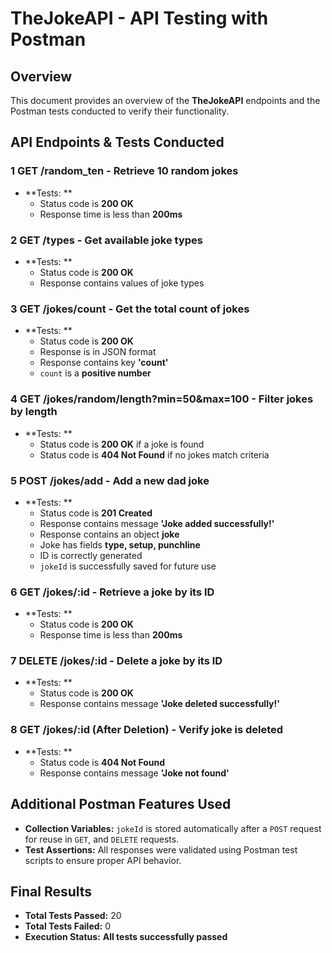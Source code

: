 # TheJokeAPI - API Testing with Postman

##  Overview
This document provides an overview of the **TheJokeAPI** endpoints and the Postman tests conducted to verify their functionality.

##  API Endpoints & Tests Conducted

### 1️ **GET /random_ten** - Retrieve 10 random jokes
- **Tests: **
  - Status code is **200 OK**
  - Response time is less than **200ms**

### 2️ **GET /types** - Get available joke types
- **Tests: **
  - Status code is **200 OK**
  - Response contains values of joke types

### 3️ **GET /jokes/count** - Get the total count of jokes
- **Tests: **
  - Status code is **200 OK**
  - Response is in JSON format
  - Response contains key **'count'**
  - `count` is a **positive number**

### 4️ **GET /jokes/random/length?min=50&max=100** - Filter jokes by length
- **Tests: **
  - Status code is **200 OK** if a joke is found
  - Status code is **404 Not Found** if no jokes match criteria

### 5️ **POST /jokes/add** - Add a new dad joke
- **Tests: **
  - Status code is **201 Created**
  - Response contains message **'Joke added successfully!'**
  - Response contains an object **joke**
  - Joke has fields **type, setup, punchline**
  - ID is correctly generated
  - `jokeId` is successfully saved for future use

### 6️ **GET /jokes/:id** - Retrieve a joke by its ID
- **Tests: **
  - Status code is **200 OK**
  - Response time is less than **200ms**

### 7️ **DELETE /jokes/:id** - Delete a joke by its ID
- **Tests: **
  - Status code is **200 OK**
  - Response contains message **'Joke deleted successfully!'**

### 8️ **GET /jokes/:id (After Deletion)** - Verify joke is deleted
- **Tests: **
  - Status code is **404 Not Found**
  - Response contains message **'Joke not found'**

##  **Additional Postman Features Used**
- **Collection Variables:** `jokeId` is stored automatically after a `POST` request for reuse in `GET`, and `DELETE` requests.
- **Test Assertions:** All responses were validated using Postman test scripts to ensure proper API behavior.

##  **Final Results**
- **Total Tests Passed:** 20
- **Total Tests Failed:** 0
- **Execution Status:** **All tests successfully passed** 

